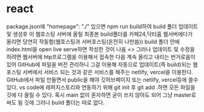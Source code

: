 # react
package.json에     "homepage": "./" 있으면 npm run build하여 build 폴더 업데이트 및 생성후 이 웹호스팅 서버에 올릴 최종본 build폴더를 카페24,닥터홈 웹서버에다가 올리면 당연히 작동함(웹호스팅과 서버호스팅(온전히 나만씀))
build 폴더 안에 index.html을 open live serve하면 작성한 것이 나옴
=> 그러나 업데이트 및 수정을 하려면 웹서버에 htp프로그램을 이용해서 접속한 다음 계속 올리고 내리는 번거로음이 있어 GitHub에 파일을 버전 관리하니 그걸 이용해 자동으로 업데이트(즉 build)되는 웹포스팅 서버에서 서비스 되는 것과 같은 서비스를 해주는 netlify, vercel을 이용한다.
GitHub에서 파일 만들면서 public을 해야 깃허브페이지 또는 netlify, vercel등에 쓸수 있다.
vs code에 레퍼지스토리와 연동하기 위해 git init 후 git add .하면 모든 파일을 깃에 다 올릴 수 있다.
혹시 main 없이 혼자하면 굳이 쓰지 않아도 되어 그냥 master로 써도 됨
깃에 그러나 build 폴더는 따로 없다.
